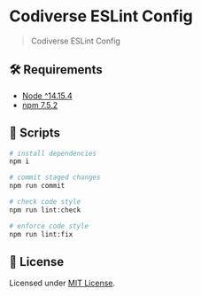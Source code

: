# Codiverse ESLint Config

> Codiverse ESLint Config

## 🛠 Requirements

- [Node ^14.15.4](https://nodejs.org)
- [npm 7.5.2](https://www.npmjs.com)

## 📜 Scripts

```bash
# install dependencies
npm i

# commit staged changes
npm run commit

# check code style
npm run lint:check

# enforce code style
npm run lint:fix
```

## 🧾 License

Licensed under [MIT License](./LICENSE).
